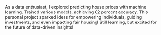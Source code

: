 As a data enthusiast, I explored predicting house prices with machine learning. Trained various models, achieving 82 percent accuracy. This personal project sparked ideas for empowering individuals, guiding investments, and even impacting fair housing! Still learning, but excited for the future of data-driven insights!
